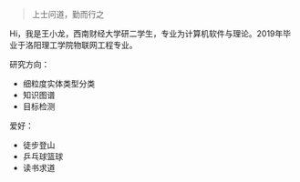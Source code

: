 > 上士问道，勤而行之

Hi，我是王小龙，西南财经大学研二学生，专业为计算机软件与理论。2019年毕业于洛阳理工学院物联网工程专业。

研究方向：

- 细粒度实体类型分类
- 知识图谱
- 目标检测

爱好：

- 徒步登山
- 乒乓球篮球
- 读书求道